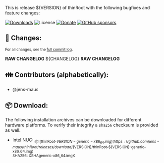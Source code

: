 This is release ${VERSION} of thinRoot with the following bugfixes and feature changes:

[![Downloads](https://img.shields.io/github/downloads/jens-maus/thinRoot/${VERSION}/total.svg?style=flat-square)](https://github.com/jens-maus/thinRoot/releases/${VERSION}) ![License](https://img.shields.io/github/license/jens-maus/thinRoot.svg?style=flat-square) [![Donate](https://img.shields.io/badge/donate-PayPal-green.svg?style=flat-square)](https://www.paypal.com/cgi-bin/webscr?cmd=_s-xclick&hosted_button_id=RAQSDY9YNZVCL) [![GitHub sponsors](https://img.shields.io/static/v1?label=Sponsor&message=%E2%9D%A4&logo=GitHub&link=https://github.com/sponsors/jens-maus)](https://github.com/sponsors/jens-maus)

## :construction: Changes:
<sub>For all changes, see the [full commit log](https://github.com/jens-maus/thinRoot/compare/${PREVIOUS_TAG}...${VERSION}).</sub>

**RAW CHANGELOG**
${CHANGELOG}
**RAW CHANGELOG**

## :family: Contributors (alphabetically):
- @jens-maus

## :package:  Download:
The following installation archives can be downloaded for different hardware platforms. To verify their integrity a `sha256` checksum is provided as well.

- Intel NUC:
<sub>:package: [thinRoot-${VERSION}-generic-x86_64.img](https://github.com/jens-maus/thinRoot/releases/download/${VERSION}/thinRoot-${VERSION}-generic-x86_64.img)<br/>SHA256: XSHAgeneric-x86_64.imgX</sub>
